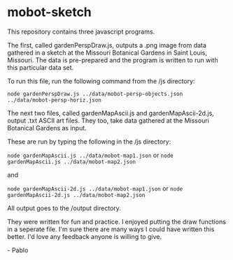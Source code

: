 # mobot-sketch

This repository contains three javascript programs.

The first, called gardenPerspDraw.js, outputs a .png image from data gathered in a sketch at the Missouri Botanical Gardens in Saint Louis, Missouri. The data is pre-prepared and the program is written to run with this particular data set.

To run this file, run the following command from the /js directory:

`node gardenPerspDraw.js ../data/mobot-persp-objects.json ../data/mobot-persp-horiz.json`

The next two files, called gardenMapAscii.js and gardenMapAscii-2d.js, output .txt ASCII art files. They too, take data gathered at the Missouri Botanical Gardens as input.

These are run by typing the following in the /js directory:

`node gardenMapAscii.js ../data/mobot-map1.json` 
or
`node gardenMapAscii.js ../data/mobot-map2.json`

and 

`node gardenMapAscii-2d.js ../data/mobot-map1.json`
or 
`node gardenMapAscii-2d.js ../data/mobot-map2.json`

All output goes to the /output directory.

They were written for fun and practice. I enjoyed putting the draw functions in a seperate file. I'm sure there are many ways I could have written this better. I'd love any feedback anyone is willing to give.

\- Pablo
